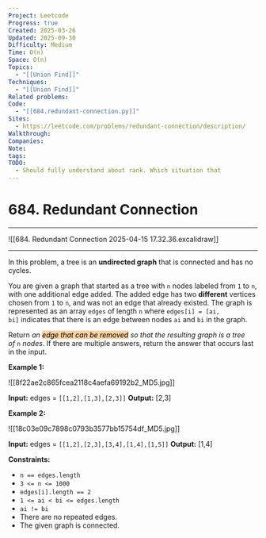 ```yaml
---
Project: Leetcode
Progress: true
Created: 2025-03-26
Updated: 2025-09-30
Difficulty: Medium
Time: O(n)
Space: O(n)
Topics:
  - "[[Union Find]]"
Techniques:
  - "[[Union Find]]"
Related problems:
Code:
  - "[[684.redundant-connection.py]]"
Sites:
  - https://leetcode.com/problems/redundant-connection/description/
Walkthrough:
Companies:
Note:
tags:
TODO:
  - Should fully understand about rank. Which situation that
---
```

# 684. Redundant Connection
---

![[684. Redundant Connection 2025-04-15 17.32.36.excalidraw]]

---

In this problem, a tree is an **undirected graph** that is connected and has no cycles.

You are given a graph that started as a tree with `n` nodes labeled from `1` to `n`, with one additional edge added. The added edge has two **different** vertices chosen from `1` to `n`, and was not an edge that already existed. The graph is represented as an array `edges` of length `n` where `edges[i] = [ai, bi]` indicates that there is an edge between nodes `ai` and `bi` in the graph.

Return _an <mark style="background: #FFB86CA6;">edge that can be removed</mark> so that the resulting graph is a tree of_ `n` _nodes_. If there are multiple answers, return the answer that occurs last in the input.

**Example 1:**

![[8f22ae2c865fcea2118c4aefa69192b2_MD5.jpg]]

**Input:** edges = `[[1,2],[1,3],[2,3]]`
**Output:** [2,3]

**Example 2:**

![[18c03e09c7898c0793b3577bb15754df_MD5.jpg]]

**Input:** edges = `[[1,2],[2,3],[3,4],[1,4],[1,5]]`
**Output:** [1,4]

**Constraints:**

- `n == edges.length`
- `3 <= n <= 1000`
- `edges[i].length == 2`
- `1 <= ai < bi <= edges.length`
- `ai != bi`
- There are no repeated edges.
- The given graph is connected.